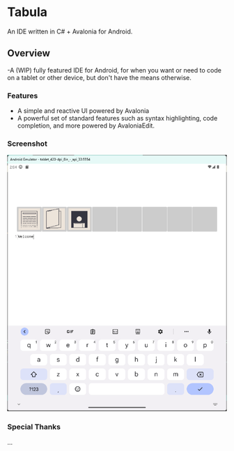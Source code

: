 # Tabula
An IDE written in C# + Avalonia for Android.

## Overview
-A (WIP) fully featured IDE for Android, for when you want or need to code on a tablet or other device, but don't have the means otherwise.

### Features
- A simple and reactive UI powered by Avalonia
- A powerful set of standard features such as syntax highlighting, code completion, and more powered by AvaloniaEdit.

### Screenshot

![An example of the UI](eg-screen-2.png)

### Special Thanks
...
